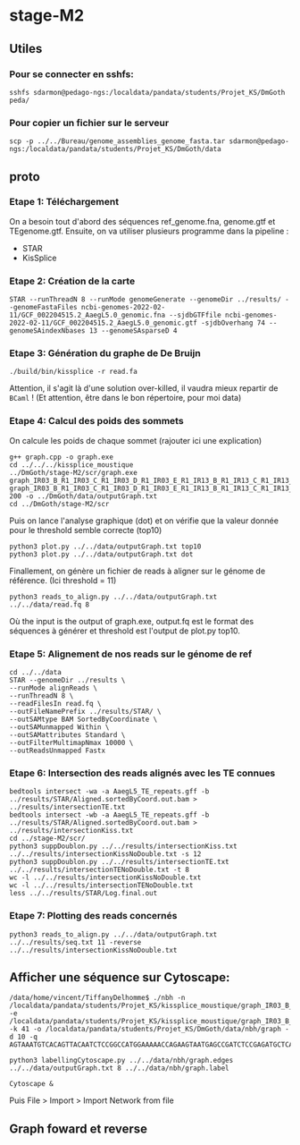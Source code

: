 # stage-M2



## Utiles

### Pour se connecter en sshfs:

```
sshfs sdarmon@pedago-ngs:/localdata/pandata/students/Projet_KS/DmGoth peda/
```
### Pour copier un fichier sur le serveur

```
scp -p ../../Bureau/genome_assemblies_genome_fasta.tar sdarmon@pedago-ngs:/localdata/pandata/students/Projet_KS/DmGoth/data
```


## proto


### Etape 1: Téléchargement

On a besoin tout d'abord des séquences ref_genome.fna, genome.gtf et TEgenome.gtf. Ensuite, on va utiliser plusieurs programme dans la pipeline :
- STAR
- KisSplice


### Etape 2: Création de la carte

```
STAR --runThreadN 8 --runMode genomeGenerate --genomeDir ../results/ --genomeFastaFiles ncbi-genomes-2022-02-11/GCF_002204515.2_AaegL5.0_genomic.fna --sjdbGTFfile ncbi-genomes-2022-02-11/GCF_002204515.2_AaegL5.0_genomic.gtf -sjdbOverhang 74 --genomeSAindexNbases 13 --genomeSAsparseD 4
```

### Etape 3: Génération du graphe de De Bruijn

```
./build/bin/kissplice -r read.fa 
```
Attention, il s'agit là d'une solution over-killed, il vaudra mieux repartir de `BCaml` ! (Et attention, être dans le bon répertoire, pour moi data)

### Etape 4: Calcul des poids des sommets

On calcule les poids de chaque sommet (rajouter ici une explication)

```
g++ graph.cpp -o graph.exe
cd ../../../kissplice_moustique
../DmGoth/stage-M2/scr/graph.exe graph_IR03_B_R1_IR03_C_R1_IR03_D_R1_IR03_E_R1_IR13_B_R1_IR13_C_R1_IR13_D_R1_IR13_E_R1_k41.nodes graph_IR03_B_R1_IR03_C_R1_IR03_D_R1_IR03_E_R1_IR13_B_R1_IR13_C_R1_IR13_D_R1_IR13_E_R1_k41_C0.05.edges 200 -o ../DmGoth/data/outputGraph.txt 
cd ../DmGoth/stage-M2/scr
```

Puis on lance l'analyse graphique (dot) et on vérifie que la valeur donnée pour le threshold semble correcte (top10)

```
python3 plot.py ../../data/outputGraph.txt top10
python3 plot.py ../../data/outputGraph.txt dot
```

Finallement, on génère un fichier de reads à aligner sur le génome de référence. (Ici threshold = 11)

```
python3 reads_to_align.py ../../data/outputGraph.txt ../../data/read.fq 8
```
Où the input is the output of graph.exe, output.fq est le format des séquences à générer et threshold est l'output de plot.py top10.

### Etape 5: Alignement de nos reads sur le génome de ref

```
cd ../../data
STAR --genomeDir ../results \
--runMode alignReads \
--runThreadN 8 \
--readFilesIn read.fq \
--outFileNamePrefix ../results/STAR/ \
--outSAMtype BAM SortedByCoordinate \
--outSAMunmapped Within \
--outSAMattributes Standard \
--outFilterMultimapNmax 10000 \
--outReadsUnmapped Fastx
```


### Etape 6: Intersection des reads alignés avec les TE connues

```
bedtools intersect -wa -a AaegL5_TE_repeats.gff -b ../results/STAR/Aligned.sortedByCoord.out.bam > ../results/intersectionTE.txt
bedtools intersect -wb -a AaegL5_TE_repeats.gff -b ../results/STAR/Aligned.sortedByCoord.out.bam > ../results/intersectionKiss.txt
cd ../stage-M2/scr/
python3 suppDoublon.py ../../results/intersectionKiss.txt ../../results/intersectionKissNoDouble.txt -s 12
python3 suppDoublon.py ../../results/intersectionTE.txt ../../results/intersectionTENoDouble.txt -t 8
wc -l ../../results/intersectionKissNoDouble.txt 
wc -l ../../results/intersectionTENoDouble.txt 
less ../../results/STAR/Log.final.out
```


### Etape 7: Plotting des reads concernés

```
python3 reads_to_align.py ../../data/outputGraph.txt ../../results/seq.txt 11 -reverse ../../results/intersectionKissNoDouble.txt
```


## Afficher une séquence sur Cytoscape:

```
/data/home/vincent/TiffanyDelhomme$ ./nbh -n /localdata/pandata/students/Projet_KS/kissplice_moustique/graph_IR03_B_R1_IR03_C_R1_IR03_D_R1_IR03_E_R1_IR13_B_R1_IR13_C_R1_IR13_D_R1_IR13_E_R1_k41.nodes -e /localdata/pandata/students/Projet_KS/kissplice_moustique/graph_IR03_B_R1_IR03_C_R1_IR03_D_R1_IR03_E_R1_IR13_B_R1_IR13_C_R1_IR13_D_R1_IR13_E_R1_k41_C0.05.edges -k 41 -o /localdata/pandata/students/Projet_KS/DmGoth/data/nbh/graph -d 10 -q AGTAAATGTCACAGTTACAATCTCCGGCCATGGAAAAACCAGAAGTAATGAGCCGATCTCCGAGATGCTCAAGTGCAACACC

python3 labellingCytoscape.py ../../data/nbh/graph.edges ../../data/outputGraph.txt 8 ../../data/nbh/graph.label

Cytoscape &
```

Puis File > Import > Import Network from file



## Graph foward et reverse


